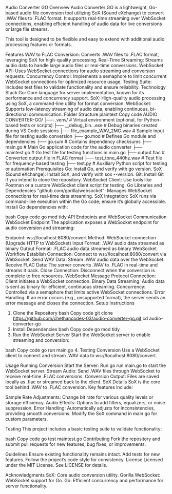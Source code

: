 Audio Converter GO
Overview
Audio Converter GO is a lightweight, Go-based audio file conversion tool utilizing SoX (Sound eXchange) to convert .WAV files to .FLAC format. It supports real-time streaming over WebSocket connections, enabling efficient handling of audio data for live conversions or large file streams.

This tool is designed to be flexible and easy to extend with additional audio processing features or formats.

Features
WAV to FLAC Conversion: Converts .WAV files to .FLAC format, leveraging SoX for high-quality processing.
Real-Time Streaming: Streams audio data to handle large audio files or real-time conversions.
WebSocket API: Uses WebSocket connections for audio streaming and conversion requests.
Concurrency Control: Implements a semaphore to limit concurrent WebSocket connections for optimized resource usage.
Testing Suite: Includes test files to validate functionality and ensure reliability.
Technology Stack
Go: Core language for server implementation, known for its performance and concurrency support.
SoX: High-quality audio processing using SoX, a command-line utility for format conversion.
WebSocket: Supports low-latency streaming of audio data, enabling continuous, bi-directional communication.
Folder Structure
plaintext
Copy code
AUDIO CONVERTER-GO/
├── .venv/                   # Virtual environment (optional, for Python-based tests or scripts)
├── __debug_bin...exe        # Debug binaries created during VS Code sessions
├── file_example_WAV_2MG.wav # Sample input file for testing audio conversion
├── go.mod                   # Defines Go module and dependencies
├── go.sum                   # Contains dependency checksums
├── main.go                  # Main Go application code for the audio converter
├── maintest.go              # Go test file for testing functions in main.go
├── output.flac              # Converted output file in FLAC format
├── test_tone_440hz.wav      # Test file for frequency-based testing
├── test.py                  # Auxiliary Python script for testing or automation
Prerequisites
Go: Install Go, and verify with go version.
SoX (Sound eXchange): Install SoX, and verify with sox --version.
Git: Install Git if you intend to clone the repository.
WebSocket Client: Use tools like Postman or a custom WebSocket client script for testing.
Go Libraries and Dependencies
"github.com/gorilla/websocket": Manages WebSocket connections for real-time data streaming.
SoX Integration: SoX runs via command-line execution within the Go code; ensure it’s globally accessible.
Install Go dependencies with:

bash
Copy code
go mod tidy
API Endpoints and WebSocket Communication
WebSocket Endpoint
The application exposes a WebSocket endpoint for audio conversion and streaming:

Endpoint: ws://localhost:8080/convert
Method: WebSocket connection (Upgrade HTTP to WebSocket)
Input Format: .WAV audio data streamed as binary
Output Format: .FLAC audio data streamed as binary
WebSocket Workflow
Establish Connection: Connect to ws://localhost:8080/convert via WebSocket.
Send WAV Data: Stream .WAV audio data over the WebSocket.
Receive FLAC Data: The server converts .WAV to .FLAC in real-time and streams it back.
Close Connection: Disconnect when the conversion is complete to free resources.
WebSocket Message Protocol
Connection: Client initiates a WebSocket connection.
Binary Data Streaming: Audio data is sent as binary for efficient, continuous streaming.
Concurrency: Controlled via a semaphore that limits active WebSocket connections.
Error Handling: If an error occurs (e.g., unsupported format), the server sends an error message and closes the connection.
Setup Instructions
1. Clone the Repository
bash
Copy code
git clone https://github.com/chethancodes-03/audio-converter-go.git
cd audio-converter-go
2. Install Dependencies
bash
Copy code
go mod tidy
3. Run the WebSocket Server
Start the WebSocket server to enable streaming and conversion:

bash
Copy code
go run main.go
4. Testing Conversion
Use a WebSocket client to connect and stream .WAV data to ws://localhost:8080/convert.

Usage
Running Conversion
Start the Server: Run go run main.go to start the WebSocket server.
Stream Audio: Send .WAV files through WebSocket to receive real-time .FLAC conversions.
Conversion Output: Files are saved locally as .flac or streamed back to the client.
SoX Details
SoX is the core tool behind .WAV to .FLAC conversion. Key features include:

Sample Rate Adjustments: Change bit rate for various quality levels or storage efficiency.
Audio Effects: Options to add filters, equalizers, or noise suppression.
Error Handling: Automatically adjusts for inconsistencies, providing smooth conversions.
Modify the SoX command in main.go for custom parameters.

Testing
This project includes a basic testing suite to validate functionality:

bash
Copy code
go test maintest.go
Contributing
Fork the repository and submit pull requests for new features, bug fixes, or improvements.

Guidelines
Ensure existing functionality remains intact.
Add tests for new features.
Follow the project’s code style for consistency.
License
Licensed under the MIT License. See LICENSE for details.

Acknowledgments
SoX: Core audio conversion utility.
Gorilla WebSocket: WebSocket support for Go.
Go: Efficient concurrency and performance for server functionality.
